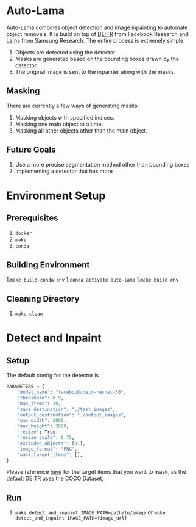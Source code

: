 # Auto-Lama
Auto-Lama combines object detection and image inpainting to automate object removals. It is build on top of [DE:TR](https://github.com/facebookresearch/detr) from Facebook Research and [Lama](https://github.com/saic-mdal/lama) from Samsung Research. The entire process is extremely simple:

1. Objects are detected using the detector.
1. Masks are generated based on the bounding boxes drawn by the detector.
1. The original image is sent to the inpainter along with the masks.

## Masking

There are currently a few ways of generating masks:
1. Masking objects with specified indices.
1. Masking one main object at a time.
1. Masking all other objects other than the main object.

## Future Goals
1. Use a more precise segmentation method other than bounding boxes
1. Implementing a detector that has more

# Environment Setup

## Prerequisites
1. `docker`
1. `make`
1. `conda`

## Building Environment
1.`make build-conda-env`
1.`conda activate auto-lama`
1.`make build-env`

## Cleaning Directory
1. `make clean`


# Detect and Inpaint
## Setup
The default config for the detector is 
``` python
PARAMETERS = {
    "model_name": "facebook/detr-resnet-50",
    "threshold": 0.9,
    "max_items": 10,
    "save_destination": "./test_images",
    "output_destination": "./output_images",
    "max_width": 2000,
    "max_height": 2000,
    "resize": True,
    "resize_scale": 0.75,
    "excluded_objects": [91],
    "image_format": "PNG",
    "mask_target_items": [],
}
```

Please reference [here](https://tech.amikelive.com/node-718/what-object-categories-labels-are-in-coco-dataset/) for the target items that you want to mask, as the default DE:TR uses the COCO Dataset, 

## Run
1. `make detect_and_inpaint IMAGE_PATH=path/to/image` or `make detect_and_inpaint IMAGE_PATH={image_url}`


